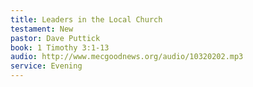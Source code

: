 ```yaml
---
title: Leaders in the Local Church
testament: New
pastor: Dave Puttick
book: 1 Timothy 3:1-13
audio: http://www.mecgoodnews.org/audio/10320202.mp3
service: Evening
---
```

